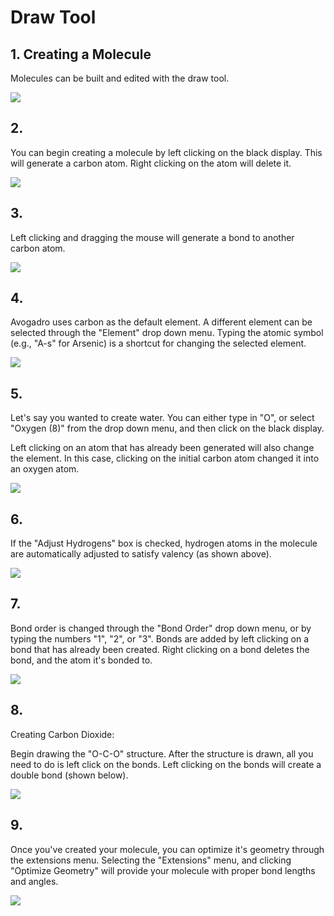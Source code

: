 # Draw Tool

## 1. Creating a Molecule

Molecules can be built and edited with the draw tool.

![](../../_static/creating-a-molecule%20%281%29.png)

## 2.

You can begin creating a molecule by left clicking on the black display. This will generate a carbon atom. Right clicking on the atom will delete it.

![](../../_static/920ffd71-e049-4985-8321-4add7cd04bf2.png)

## 3.

Left clicking and dragging the mouse will generate a bond to another carbon atom.

![](../../_static/f394d0be-61bc-46ec-ab0f-5bb1ae905293.png)

## 4.

Avogadro uses carbon as the default element. A different element can be selected through the "Element" drop down menu. Typing the atomic symbol \(e.g., "A-s" for Arsenic\) is a shortcut for changing the selected element.

![](../../_static/a64918a4-9158-427c-92d3-f70839c39b7f.png)

## 5.

Let's say you wanted to create water. You can either type in "O", or select "Oxygen \(8\)" from the drop down menu, and then click on the black display.

Left clicking on an atom that has already been generated will also change the element. In this case, clicking on the initial carbon atom changed it into an oxygen atom.

![](../../_static/e87cd104-b0a5-4b7a-80bd-562252aed8b6.png)

## 6.

If the "Adjust Hydrogens" box is checked, hydrogen atoms in the molecule are automatically adjusted to satisfy valency \(as shown above\).

![](../../_static/60e63e32-ca96-495d-8238-bfa03b2cf0f8.png)

## 7.

Bond order is changed through the "Bond Order" drop down menu, or by typing the numbers "1", "2", or "3". Bonds are added by left clicking on a bond that has already been created. Right clicking on a bond deletes the bond, and the atom it's bonded to.

![](../../_static/d8a2035c-15e6-47b1-a6fd-3903ea7c1599.png)

## 8.

Creating Carbon Dioxide:

Begin drawing the "O-C-O" structure. After the structure is drawn, all you need to do is left click on the bonds. Left clicking on the bonds will create a double bond \(shown below\).

![](../../_static/e90a230d-8b65-4f23-93a6-cfb628709bf4.png)

## 9.

Once you've created your molecule, you can optimize it's geometry through the extensions menu. Selecting the "Extensions" menu, and clicking "Optimize Geometry" will provide your molecule with proper bond lengths and angles.

![](../../_static/df25a76f-030a-4414-bb0c-ae2ca98c1f78.png)

